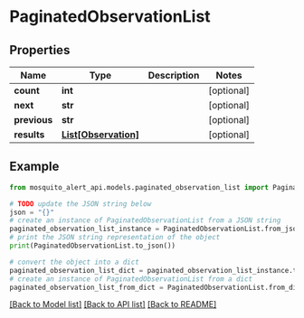 # PaginatedObservationList


## Properties

Name | Type | Description | Notes
------------ | ------------- | ------------- | -------------
**count** | **int** |  | [optional] 
**next** | **str** |  | [optional] 
**previous** | **str** |  | [optional] 
**results** | [**List[Observation]**](Observation.md) |  | [optional] 

## Example

```python
from mosquito_alert_api.models.paginated_observation_list import PaginatedObservationList

# TODO update the JSON string below
json = "{}"
# create an instance of PaginatedObservationList from a JSON string
paginated_observation_list_instance = PaginatedObservationList.from_json(json)
# print the JSON string representation of the object
print(PaginatedObservationList.to_json())

# convert the object into a dict
paginated_observation_list_dict = paginated_observation_list_instance.to_dict()
# create an instance of PaginatedObservationList from a dict
paginated_observation_list_from_dict = PaginatedObservationList.from_dict(paginated_observation_list_dict)
```
[[Back to Model list]](../README.md#documentation-for-models) [[Back to API list]](../README.md#documentation-for-api-endpoints) [[Back to README]](../README.md)


